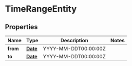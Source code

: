 

# TimeRangeEntity

## Properties

Name | Type | Description | Notes
------------ | ------------- | ------------- | -------------
**from** | [**Date**](Date.md) | YYYY-MM-DDT00:00:00Z | 
**to** | [**Date**](Date.md) | YYYY-MM-DDT00:00:00Z | 




